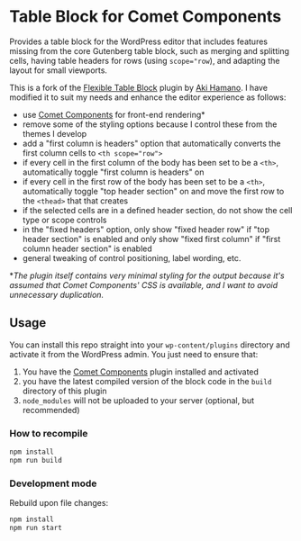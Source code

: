 # Table Block for Comet Components

Provides a table block for the WordPress editor that includes features missing from the core Gutenberg table block, such as merging and splitting cells, having table headers for rows (using `scope="row`), and adapting the layout for small viewports.

This is a fork of the [Flexible Table Block](https://github.com/t-hamano/flexible-table-block) plugin by [Aki Hamano](https://github.com/t-hamano). I have modified it to suit my needs and enhance the editor experience as follows:
- use [Comet Components](https://github.com/doubleedesign/comet-components/) for front-end rendering*
- remove some of the styling options because I control these from the themes I develop
- add a "first column is headers" option that automatically converts the first column cells to `<th scope="row">`
- if every cell in the first column of the body has been set to be a `<th>`, automatically toggle "first column is headers" on
- if every cell in the first row of the body has been set to be a `<th>`, automatically toggle "top header section" on and move the first row to the `<thead>` that that creates
- if the selected cells are in a defined header section, do not show the cell type or scope controls 
- in the "fixed headers" option, only show "fixed header row" if "top header section" is enabled and only show "fixed first column" if "first column header section" is enabled
- general tweaking of control positioning, label wording, etc.

*_The plugin itself contains very minimal styling for the output because it's assumed that Comet Components' CSS is available, and I want to avoid unnecessary duplication._

## Usage

You can install this repo straight into your `wp-content/plugins` directory and activate it from the WordPress admin. You just need to ensure that:
1. You have the [Comet Components](https://github.com/doubleedesign/comet-components/) plugin installed and activated 
2. you have the latest compiled version of the block code in the `build` directory of this plugin
3. `node_modules` will not be uploaded to your server (optional, but recommended)

### How to recompile

```bash
npm install
npm run build
```

### Development mode

Rebuild upon file changes:

```bash
npm install
npm run start
```

